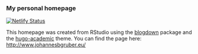 ### My personal homepage

[![Netlify Status](https://api.netlify.com/api/v1/badges/872672c6-f561-41bc-a56e-febb75578293/deploy-status)](https://app.netlify.com/sites/johannesbgruber/deploys)

This homepage was created from RStudio using the [blogdown](https://github.com/rstudio/blogdown) package and the [hugo-academic](https://github.com/gcushen/hugo-academic) theme. You can find the page here: http://www.johannesbgruber.eu/